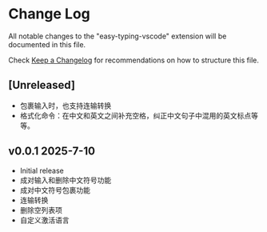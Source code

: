 # Change Log

All notable changes to the "easy-typing-vscode" extension will be documented in this file.

Check [Keep a Changelog](http://keepachangelog.com/) for recommendations on how to structure this file.

## [Unreleased]

- 包裹输入时，也支持连输转换
- 格式化命令：在中文和英文之间补充空格，纠正中文句子中混用的英文标点等等。

## v0.0.1 2025-7-10

- Initial release
 - 成对输入和删除中文符号功能
 - 成对中文符号包裹功能
 - 连输转换
 - 删除空列表项
 - 自定义激活语言
